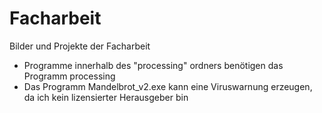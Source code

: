 # Facharbeit
Bilder und Projekte der Facharbeit

- Programme innerhalb des "processing" ordners benötigen das Programm processing
- Das Programm Mandelbrot_v2.exe kann eine Viruswarnung erzeugen, da ich kein lizensierter Herausgeber bin
